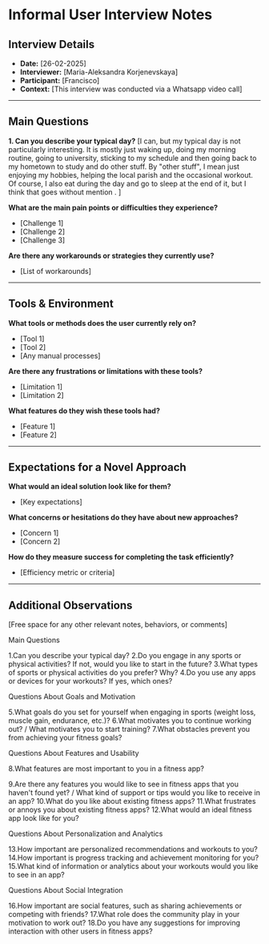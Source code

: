 # Informal User Interview Notes

## Interview Details 
- **Date:** [26-02-2025] 
- **Interviewer:** [Maria-Aleksandra Korjenevskaya] 
- **Participant:** [Francisco] 
- **Context:** [This interview was conducted via a Whatsapp video call] 

--- 
## Main Questions 

 **1. Can you describe your typical day?** 
[I can, but my typical day is not particularly interesting. It is mostly just waking up, doing my morning routine, going to university, sticking to my schedule and then going back to my hometown to study and do other stuff. By "other stuff", I mean just enjoying my hobbies, helping the local parish and the occasional workout. Of course, I also eat during the day and go to sleep at the end of it, but I think that goes without mention .
] 

**What are the main pain points or difficulties they experience?** 
- [Challenge 1] 
- [Challenge 2] 
- [Challenge 3] 

**Are there any workarounds or strategies they currently use?** 
- [List of workarounds] 

---- 
## Tools & Environment 
**What tools or methods does the user currently rely on?** 
- [Tool 1] 
- [Tool 2] 
- [Any manual processes] 

**Are there any frustrations or limitations with these tools?** 
- [Limitation 1] 
- [Limitation 2] 

**What features do they wish these tools had?** 
- [Feature 1] 
- [Feature 2] 
--- 
## Expectations for a Novel Approach 

**What would an ideal solution look like for them?** 
- [Key expectations] 

**What concerns or hesitations do they have about new approaches?** 
- [Concern 1] 
- [Concern 2] 

**How do they measure success for completing the task efficiently?** 
- [Efficiency metric or criteria] 

--- 
## Additional Observations 
[Free space for any other relevant notes, behaviors, or comments]


Main Questions

1.Can you describe your typical day?
2.Do you engage in any sports or physical activities? If not, would you like to start in the future?
3.What types of sports or physical activities do you prefer? Why?
4.Do you use any apps or devices for your workouts? If yes, which ones?

Questions About Goals and Motivation

5.What goals do you set for yourself when engaging in sports (weight loss, muscle gain, endurance, etc.)?
6.What motivates you to continue working out? / What motivates you to start training?
7.What obstacles prevent you from achieving your fitness goals?

Questions About Features and Usability

8.What features are most important to you in a fitness app?

9.Are there any features you would like to see in fitness apps that you haven't found yet? / What kind of support or tips would you like to receive in an app?
10.What do you like about existing fitness apps?
11.What frustrates or annoys you about existing fitness apps?
12.What would an ideal fitness app look like for you?

Questions About Personalization and Analytics

13.How important are personalized recommendations and workouts to you?
14.How important is progress tracking and achievement monitoring for you?
15.What kind of information or analytics about your workouts would you like to see in an app?

Questions About Social Integration

16.How important are social features, such as sharing achievements or competing with friends?
17.What role does the community play in your motivation to work out?
18.Do you have any suggestions for improving interaction with other users in fitness apps?
